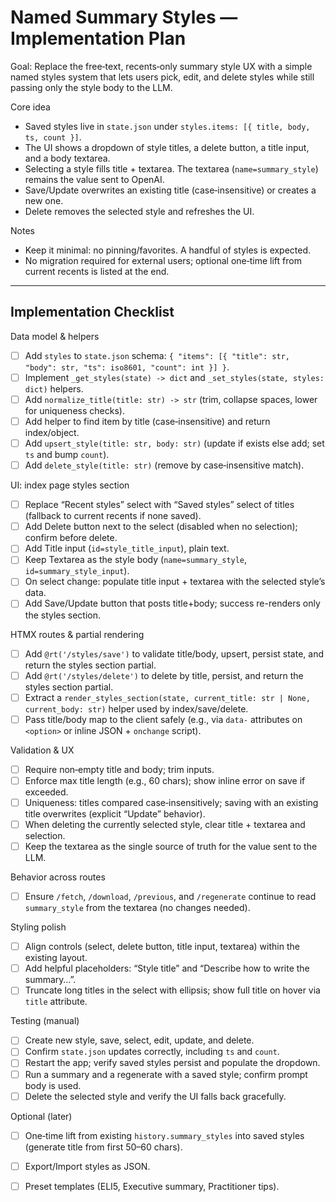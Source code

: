 # Named Summary Styles — Implementation Plan

Goal: Replace the free‑text, recents‑only summary style UX with a simple named styles system that lets users pick, edit, and delete styles while still passing only the style body to the LLM.

Core idea
- Saved styles live in `state.json` under `styles.items: [{ title, body, ts, count }]`.
- The UI shows a dropdown of style titles, a delete button, a title input, and a body textarea.
- Selecting a style fills title + textarea. The textarea (`name=summary_style`) remains the value sent to OpenAI.
- Save/Update overwrites an existing title (case‑insensitive) or creates a new one.
- Delete removes the selected style and refreshes the UI.

Notes
- Keep it minimal: no pinning/favorites. A handful of styles is expected.
- No migration required for external users; optional one‑time lift from current recents is listed at the end.

---

## Implementation Checklist

Data model & helpers
- [ ] Add `styles` to `state.json` schema: `{ "items": [{ "title": str, "body": str, "ts": iso8601, "count": int }] }`.
- [ ] Implement `_get_styles(state) -> dict` and `_set_styles(state, styles: dict)` helpers.
- [ ] Add `normalize_title(title: str) -> str` (trim, collapse spaces, lower for uniqueness checks).
- [ ] Add helper to find item by title (case‑insensitive) and return index/object.
- [ ] Add `upsert_style(title: str, body: str)` (update if exists else add; set `ts` and bump `count`).
- [ ] Add `delete_style(title: str)` (remove by case‑insensitive match).

UI: index page styles section
- [ ] Replace “Recent styles” select with “Saved styles” select of titles (fallback to current recents if none saved).
- [ ] Add Delete button next to the select (disabled when no selection); confirm before delete.
- [ ] Add Title input (`id=style_title_input`), plain text.
- [ ] Keep Textarea as the style body (`name=summary_style`, `id=summary_style_input`).
- [ ] On select change: populate title input + textarea with the selected style’s data.
- [ ] Add Save/Update button that posts title+body; success re-renders only the styles section.

HTMX routes & partial rendering
- [ ] Add `@rt('/styles/save')` to validate title/body, upsert, persist state, and return the styles section partial.
- [ ] Add `@rt('/styles/delete')` to delete by title, persist, and return the styles section partial.
- [ ] Extract a `render_styles_section(state, current_title: str | None, current_body: str)` helper used by index/save/delete.
- [ ] Pass title/body map to the client safely (e.g., via `data-` attributes on `<option>` or inline JSON + `onchange` script).

Validation & UX
- [ ] Require non‑empty title and body; trim inputs.
- [ ] Enforce max title length (e.g., 60 chars); show inline error on save if exceeded.
- [ ] Uniqueness: titles compared case‑insensitively; saving with an existing title overwrites (explicit “Update” behavior).
- [ ] When deleting the currently selected style, clear title + textarea and selection.
- [ ] Keep the textarea as the single source of truth for the value sent to the LLM.

Behavior across routes
- [ ] Ensure `/fetch`, `/download`, `/previous`, and `/regenerate` continue to read `summary_style` from the textarea (no changes needed).

Styling polish
- [ ] Align controls (select, delete button, title input, textarea) within the existing layout.
- [ ] Add helpful placeholders: “Style title” and “Describe how to write the summary…”.
- [ ] Truncate long titles in the select with ellipsis; show full title on hover via `title` attribute.

Testing (manual)
- [ ] Create new style, save, select, edit, update, and delete.
- [ ] Confirm `state.json` updates correctly, including `ts` and `count`.
- [ ] Restart the app; verify saved styles persist and populate the dropdown.
- [ ] Run a summary and a regenerate with a saved style; confirm prompt body is used.
- [ ] Delete the selected style and verify the UI falls back gracefully.

Optional (later)
- [ ] One‑time lift from existing `history.summary_styles` into saved styles (generate title from first 50–60 chars).
- [ ] Export/Import styles as JSON.
- [ ] Preset templates (ELI5, Executive summary, Practitioner tips).


